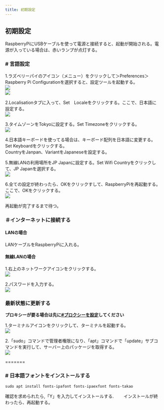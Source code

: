 ```yaml
---
title: 初期設定
---
```

## 初期設定
RaspberryPiにUSBケーブルを使って電源と接続すると、起動が開始される。電源が入っている場合は、赤いランプが点灯する。
### # 言語設定
1.ラズベリーパイのアイコン（メニュー）をクリックして＞Preferences＞Raspberry Pi Configurationを選択すると、設定ツールを起動する。  
![](/assets/2/20171102-bd138955.png)  
![](/assets/2/20171102-7625372c.png)  

2.Localisationタブに入って、Set　Localeをクリックする。ここで、日本語に設定する。  
![](/assets/2/20171102-f06792e7.png)    

3.タイムゾーンをTokyoに設定する。Set Timezoneをクリックする。  
![](/assets/2/20171102-65994499.png)  

4.日本語キーボードを使ってる場合は、キーボード配列を日本語に変更する。Set Keyboardをクリックする。  
CountryをJanpan、VariantをJapaneseを設定する。  

5.無線LANの利用場所をJP Japanに設定する。Set Wifi Countryをクリックして、JP Japanを選択する。  
![](/assets/2/20171102-ce1ff563.png)  

6.全ての設定が終わったら、OKをクリックすして、RaspberryPiを再起動する。ここで、OKをクリックする。  
![](/assets/2/20171102-3c375408.png)  

再起動が完了するまで待つ。  

### ＃インターネットに接続する
#### LANの場合
LANケーブルをRaspberryPiに入れる。
#### 無線LANの場合
1.右上のネットワークアイコンをクリックする。  
![](/assets/2/20171113-d7d31d3e.png)  

2.パスワードを入力する。  
![](/assets/2/20171113-948cf839.png)  

### 最新状態に更新する
**プロキシーが要る場合は先に[#プロクシーを設定](https://syjsxxjy.github.io/myblog/index.html?file=2-RaspberryPi/02-Raspberry%20Pi%E3%81%AE%E5%88%9D%E6%9C%9F%E8%A8%AD%E5%AE%9A/03-%EF%BC%83%E3%83%97%E3%83%AD%E3%82%AD%E3%82%B7%E3%83%BC%E3%81%AE%E8%A8%AD%E5%AE%9A)してください**  

1.ターミナルアイコンをクリックして、ターミナルを起動する。  
![](/assets/2/20171107-561766f0.png)  

2.「sudo」コマンドで管理者権限になり、「apt」コマンドで「update」サブコマンドを実行して、サーバー上のパッケージを取得する。  
![](/assets/2/20171113-0c9addb0.png)  

=======
### # 日本語フォントをインストールする
```
sudo apt install fonts-ipafont fonts-ipaexfont fonts-takao
```
確認を求められたら,「Y」を入力してインストールする.　　
インストールが終わったら、再起動する。
